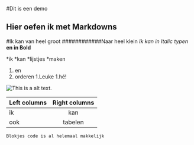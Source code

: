 #Dit is een demo
## Hier oefen ik met Markdowns 

#Ik kan van heel groot
############Naar heel klein
*Ik kan in Italic typen*
**en in Bold**

*ik 
*kan
*lijstjes
*maken

1. en
1. orderen
  1.Leuke 
  1.hé!

![This is a alt text.](/image/DemoFoto.jpg "This is a sample image.")

| Left columns  | Right columns |
| -------------------|:--------------------:|
| ik                    | kan	     |
| ook                 |tabelen             |

```
Blokjes code is al helemaal makkelijk
```



